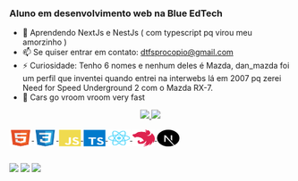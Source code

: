 ### Aluno em desenvolvimento web na Blue EdTech

- 🌱 Aprendendo NextJs e NestJs ( com typescript pq virou meu amorzinho )
- 📫 Se quiser entrar em contato: dtfsprocopio@gmail.com
- ⚡ Curiosidade: Tenho 6 nomes e nenhum deles é Mazda, dan_mazda foi um perfil que inventei quando entrei na interwebs lá em 2007 pq zerei Need for Speed Underground 2 com o Mazda RX-7. 
- 🚗 Cars go vroom vroom very fast  
<div align="center">
  <a href="https://github.com/Danmazda">
  <img height="180em" src="https://github-readme-stats.vercel.app/api?username=Danmazda&show_icons=true&theme=tokyonight&include_all_commits=true&count_private=true"/>
  <img height="180em" src="https://github-readme-stats.vercel.app/api/top-langs/?username=Danmazda&layout=compact&langs_count=7&theme=tokyonight"/>
</div>
<div style="display: inline_block"><br>
  <img align="center" alt="Dan-HTML" height="30" width="40" src="https://raw.githubusercontent.com/devicons/devicon/master/icons/html5/html5-original.svg">
  <img align="center" alt="Dan-CSS" height="30" width="40" src="https://raw.githubusercontent.com/devicons/devicon/master/icons/css3/css3-original.svg">
  <img align="center" alt="Dan-Js" height="30" width="40" src="https://raw.githubusercontent.com/devicons/devicon/master/icons/javascript/javascript-plain.svg">
  <img align="center" alt="Dan-Ts" height="30" width="40" src="https://raw.githubusercontent.com/devicons/devicon/master/icons/typescript/typescript-plain.svg">
  <img align="center" alt="Dan-React" height="30" width="40" src="https://raw.githubusercontent.com/devicons/devicon/master/icons/react/react-original.svg">
  <img align="center" alt="Dan-Nest" height="30" width="40" src="https://raw.githubusercontent.com/devicons/devicon/master/icons/nestjs/nestjs-plain.svg">
  <img align="center" alt="Dan-CSS" height="30" width="40" src="https://raw.githubusercontent.com/devicons/devicon/master/icons/nextjs/nextjs-original.svg">
</div>
  
  ##
 <div> 
 <a href="https://discord.gg/Proscopio#8995" target="_blank"><img src="https://img.shields.io/badge/Discord-7289DA?style=for-the-badge&logo=discord&logoColor=white" target="_blank"></a> 
  <a href = "mailto:dtfsprocopio@gmail.com"><img src="https://img.shields.io/badge/-Gmail-%23333?style=for-the-badge&logo=gmail&logoColor=white" target="_blank"></a>
  <a href="https://www.linkedin.com/in/danilo-tadeu-fernandes-da-silva-proc%C3%B3pio-458378213/" target="_blank"><img src="https://img.shields.io/badge/-LinkedIn-%230077B5?style=for-the-badge&logo=linkedin&logoColor=white" target="_blank"></a>
</div>
